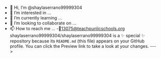 - 👋 Hi, I’m @shaylaserrano99999304
- 👀 I’m interested in ...
- 🌱 I’m currently learning ...
- 💞️ I’m looking to collaborate on ...
- 📫 How to reach me ...
-📱13075@teachpunlicschools.org
shaylaserrano99999304/shaylaserrano99999304 is a ✨ special ✨ repository because its `README.md` (this file) appears on your GitHub profile.
You can click the Preview link to take a look at your changes.
--->
